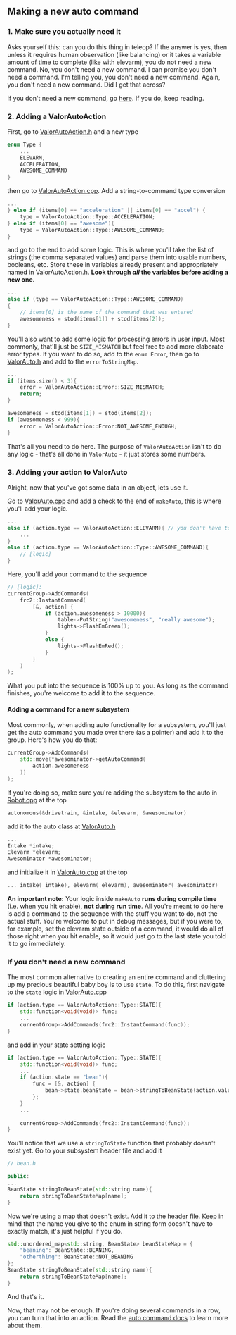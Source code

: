 ## Making a new auto command
### 1. Make sure you actually need it
Asks yourself this: can you do this thing in teleop? If the answer is yes, then unless it requires human observation (like balancing) or it takes a variable amount of time to complete (like with elevarm), you do not need a new command. No, you don't need a new command. I can promise you don't need a command. I'm telling you, you don't need a new command. Again, you don't need a new command. Did I get that across?

If you don't need a new command, go [here](#if-you-dont-need-a-new-command).
If you do, keep reading.

### 2. Adding a ValorAutoAction
First, go to [ValorAutoAction.h](../../include/auto/ValorAutoAction.h) and a new type
```cpp
enum Type {
    ...
    ELEVARM,
    ACCELERATION,
    AWESOME_COMMAND
}
```
then go to [ValorAutoAction.cpp](ValorAutoAction.cpp). Add a string-to-command type conversion
```cpp
...
} else if (items[0] == "acceleration" || items[0] == "accel") {
    type = ValorAutoAction::Type::ACCELERATION;
} else if (items[0] == "awesome"){
    type = ValorAutoAction::Type::AWESOME_COMMAND;
}
```
and go to the end to add some logic. This is where you'll take the list of strings (the comma separated values) and parse them into usable numbers, booleans, etc. Store these in variables already present and appropriately named in ValorAutoAction.h. **Look through *all* the variables before adding a new one.** 
```cpp
...
else if (type == ValorAutoAction::Type::AWESOME_COMMAND)
{
    // items[0] is the name of the command that was entered
    awesomeness = stod(items[1]) + stod(items[2]);
}
```
You'll also want to add some logic for processing errors in user input. Most commonly, that'll just be `SIZE_MISMATCH` but feel free to add more elaborate error types. If you want to do so, add to the `enum Error`, then go to [ValorAuto.h](../../include/auto/ValorAuto.h) and add to the `errorToStringMap`.

```cpp
...
if (items.size() < 3){
    error = ValorAutoAction::Error::SIZE_MISMATCH;
    return;
}

awesomeness = stod(items[1]) + stod(items[2]);
if (awesomeness < 999){
    error = ValorAutoAction::Error:NOT_AWESOME_ENOUGH;
}
```
That's all you need to do here. The purpose of `ValorAutoAction` isn't to do any logic - that's all done in `ValorAuto` - it just stores some numbers. 

### 3. Adding your action to ValorAuto
Alright, now that you've got some data in an object, lets use it. 

Go to [ValorAuto.cpp](ValorAuto.cpp) and add a check to the end of `makeAuto`, this is where you'll add your logic. 
```cpp
... 
else if (action.type == ValorAutoAction::ELEVARM){ // you don't have to put the enum type when specifying the enum as you might've noticed. I still do it for the sake of clarity
    ...
}
else if (action.type == ValorAutoAction::Type::AWESOME_COMMAND){
    // [logic]
}
```
Here, you'll add your command to the sequence 

```cpp
// [logic]:
currentGroup->AddCommands(
    frc2::InstantCommand(
        [&, action] {
            if (action.awesomeness > 10000){
                table->PutString("awesomeness", "really awesome");
                lights->FlashEmGreen();
            }
            else {
                lights->FlashEmRed();
            }
        }
    )
);
```
What you put into the sequence is 100% up to you. As long as the command finishes, you're welcome to add it to the sequence.

#### **Adding a command for a new subsystem**
Most commonly, when adding auto functionality for a subsystem, you'll just get the auto command you made over there (as a pointer) and add it to the group. Here's how you do that:
```cpp
currentGroup->AddCommands(
    std::move(*awesominator->getAutoCommand(
        action.awesomeness
    ))
);
```
If you're doing so, make sure you're adding the subsystem to the auto in [Robot.cpp](../Robot.cpp) at the top
```cpp
autonomous(&drivetrain, &intake, &elevarm, &awesominator)
```
add it to the auto class at [ValorAuto.h](../../include/auto/ValorAuto.h)
```cpp
...
Intake *intake;
Elevarm *elevarm;
Awesominator *awesominator;
```
and initialize it in [ValorAuto.cpp](ValorAuto.cpp) at the top
```cpp
... intake(_intake), elevarm(_elevarm), awesominator(_awesominator)
```

**An important note:** Your logic inside `makeAuto` **runs during compile time** (i.e. when you hit enable), **not during run time**. All you're meant to do here is add a command to the sequence with the stuff you want to do, not the actual stuff. You're welcome to put in debug messages, but if you were to, for example, set the elevarm state outside of a command, it would do all of those right when you hit enable, so it would just go to the last state you told it to go immediately. 

### If you don't need a new command
The most common alternative to creating an entire command and cluttering up my precious beautiful baby boy is to use `state`. 
To do this, first navigate to the `state` logic in [ValorAuto.cpp](ValorAuto.cpp) 
```cpp
if (action.type == ValorAutoAction::Type::STATE){
    std::function<void(void)> func;
    ...
    currentGroup->AddCommands(frc2::InstantCommand(func));
}
```
and add in your state setting logic 

```cpp
if (action.type == ValorAutoAction::Type::STATE){
    std::function<void(void)> func;
    ...
    if (action.state == "bean"){
        func = [&, action] {
            bean->state.beanState = bean->stringToBeanState(action.value);
        };
    }
    ...
    
    currentGroup->AddCommands(frc2::InstantCommand(func));
}
```
You'll notice that we use a `stringToState` function that probably doesn't exist yet. Go to your subsystem header file and add it

```cpp
// bean.h

public:
...
BeanState stringToBeanState(std::string name){
    return stringToBeanStateMap[name];
}
```
Now we're using a map that doesn't exist. Add it to the header file. Keep in mind that the name you give to the enum in string form doesn't have to exactly match, it's just helpful if you do. 
```cpp
std::unordered_map<std::string, BeanState> beanStateMap = {
    "beaning": BeanState::BEANING,
    "otherthing": BeanState::NOT_BEANING
};
BeanState stringToBeanState(std::string name){
    return stringToBeanStateMap[name];
}
```
And that's it.

Now, that may not be enough. If you're doing several commands in a row, you can turn that into an action. Read the [auto command docs](../../../../scripts/auto/readme.md#action) to learn more about them.